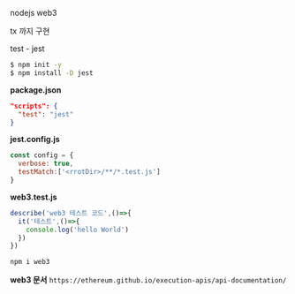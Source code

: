 nodejs web3

tx 까지 구현

test - jest

```sh
$ npm init -y
$ npm install -D jest
```

**package.json**
```json
"scripts": {
  "test": "jest"
}
```

**jest.config.js**
```js
const config = {
  verbose: true,
  testMatch:['<rrotDir>/**/*.test.js']
}
```

**web3.test.js**
```js
describe('web3 테스트 코드',()=>{
  it('테스트',()=>{
    console.log('hello World')
  })
})
```

```sh
npm i web3
```
**web3 문서**
`https://ethereum.github.io/execution-apis/api-documentation/`
